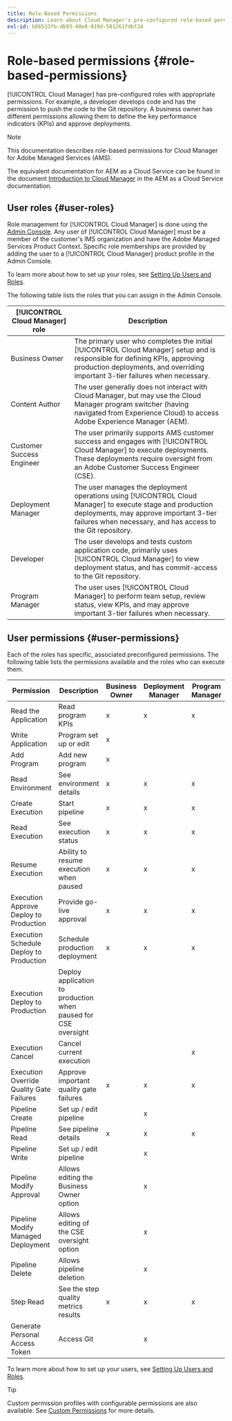 ```yaml
---
title: Role-Based Permissions
description: Learn about Cloud Manager's pre-configured role-based permissions to manage access to your cloud resources.
exl-id: b66533fb-db93-40e8-919d-581261fdbf24
---
```


# Role-based permissions {#role-based-permissions}

[!UICONTROL Cloud Manager] has pre-configured roles with appropriate permissions. For example, a developer develops code and has the permission to push the code to the Git repository. A business owner has different permissions allowing them to define the key performance indicators (KPIs) and approve deployments.

>[!NOTE]
>
>This documentation describes role-based permissions for Cloud Manager for Adobe Managed Services (AMS).
>
>The equivalent documentation for AEM as a Cloud Service can be found in the document [Introduction to Cloud Manager](https://experienceleague.adobe.com/en/docs/experience-manager-cloud-service/content/onboarding/concepts/cloud-manager-introduction#role-based-permissions) in the AEM as a Cloud Service documentation.

## User roles {#user-roles}

Role management for [!UICONTROL Cloud Manager] is done using the [Admin Console](https://helpx.adobe.com/enterprise/using/admin-console.html). Any user of [!UICONTROL Cloud Manager] must be a member of the customer's IMS organization and have the Adobe Managed Services Product Context. Specific role memberships are provided by adding the user to a [!UICONTROL Cloud Manager] product profile in the Admin Console.

To learn more about how to set up your roles, see [Setting Up Users and Roles](/help/requirements/users-and-roles.md).

The following table lists the roles that you can assign in the Admin Console.

| [!UICONTROL Cloud Manager] role | Description |
|---|---|
| Business Owner | The primary user who completes the initial [!UICONTROL Cloud Manager] setup and is responsible for defining KPIs, approving production deployments, and overriding important 3-tier failures when necessary. |
| Content Author | The user generally does not interact with Cloud Manager, but may use the Cloud Manager program switcher (having navigated from Experience Cloud) to access Adobe Experience Manager (AEM). |
| Customer Success Engineer | The user primarily supports AMS customer success and engages with [!UICONTROL Cloud Manager] to execute deployments. These deployments require oversight from an Adobe Customer Success Engineer (CSE). |
| Deployment Manager | The user manages the deployment operations using [!UICONTROL Cloud Manager] to execute stage and production deployments, may approve important 3-tier failures when necessary, and has access to the Git repository. |
| Developer | The user develops and tests custom application code, primarily uses [!UICONTROL Cloud Manager] to view deployment status, and has commit-access to the Git repository. |
| Program Manager | The user uses [!UICONTROL Cloud Manager] to perform team setup, review status, view KPIs, and may approve important 3-tier failures when necessary. |

## User permissions {#user-permissions}

Each of the roles has specific, associated preconfigured permissions. The following table lists the permissions available and the roles who can execute them.

|Permission|Description|Business Owner|Deployment Manager|Program Manager|Developer|CSE|
| --- | --- | --- | --- | --- | --- | --- |
| Read the Application | Read program KPIs | x | x | x | x | x |
| Write Application | Program set up or edit | x | | | | |
| Add Program | Add new program | x |  |  |  |  |
| Read Environment | See environment details | x | x | x | x | x |
| Create Execution | Start pipeline | x | x | x | | |
| Read Execution | See execution status | x | x | x | x | x |
| Resume Execution | Ability to resume execution when paused | x | x | x | | x |
| Execution Approve Deploy to Production | Provide go-live approval | x | x | x | | |
| Execution Schedule Deploy to Production | Schedule production deployment | x | x | x | | x |
| Execution Deploy to Production | Deploy application to production when paused for CSE oversight |  |  |  |  | x |
| Execution Cancel | Cancel current execution |  |  | x |  |  |
| Execution Override Quality Gate Failures | Approve important quality gate failures | x | x | x |  |  |
| Pipeline Create | Set up / edit pipeline |  | x |  |  |  |
| Pipeline Read | See pipeline details | x | x | x | x | x |
| Pipeline Write | Set up / edit pipeline |  | x |  |  |  |
| Pipeline Modify Approval | Allows editing the Business Owner option |  | x |  |  |  |
| Pipeline Modify Managed Deployment | Allows editing of the CSE oversight option |  | x |  |  |  |
| Pipeline Delete | Allows pipeline deletion |  | x |  |  |  |
| Step Read | See the step quality metrics results | x | x | x | x | x |
| Generate Personal Access Token | Access Git |  | x |  | x |  |

<!-- CQDOC-22080 | Download log files  |  |  | x |  | x |  | -->

To learn more about how to set up your users, see [Setting Up Users and Roles](/help/requirements/users-and-roles.md).

>[!TIP]
>
>Custom permission profiles with configurable permissions are also available. See [Custom Permissions](/help/using/custom-permissions.md) for more details.
